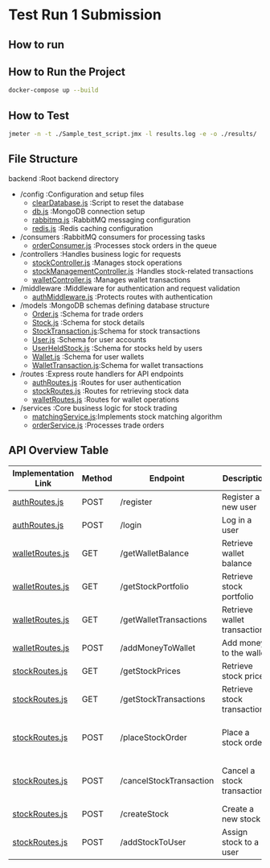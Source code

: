 # Test Run 1 Submission

## How to run

## How to Run the Project

```sh
docker-compose up --build
```

## How to Test

```sh
jmeter -n -t ./Sample_test_script.jmx -l results.log -e -o ./results/
```

## File Structure

backend :Root backend directory

- /config :Configuration and setup files
  - [clearDatabase.js](./backend/config/clearDatabase.js)      :Script to reset the database
  - [db.js](./backend/config/db.js)                            :MongoDB connection setup
  - [rabbitmq.js](./backend/config/rabbitmq.js)                :RabbitMQ messaging configuration
  - [redis.js](./backend/config/redis.js)                      :Redis caching configuration
- /consumers :RabbitMQ consumers for processing tasks
  - [orderConsumer.js](./backend/consumers/orderConsumer.js)    :Processes stock orders in the queue
- /controllers :Handles business logic for requests
  - [stockController.js](./backend/controllers/stockController.js)        :Manages stock operations
  - [stockManagementController.js](./backend/controllers/stockManagementController.js)        :Handles stock-related transactions
  - [walletController.js](./backend/controllers/walletController.js)     :Manages wallet transactions
- /middleware :Middleware for authentication and request validation
  - [authMiddleware.js](./backend/middleware/authMiddleware.js) :Protects routes with authentication
- /models :MongoDB schemas defining database structure
  - [Order.js](./backend/models/Order.js)                      :Schema for trade orders
  - [Stock.js](./backend/models/Stock.js)                      :Schema for stock details
  - [StockTransaction.js](./backend/models/StockTransaction.js):Schema for stock transactions
  - [User.js](./backend/models/User.js)                        :Schema for user accounts
  - [UserHeldStock.js](./backend/models/UserHeldStock.js)      :Schema for stocks held by users
  - [Wallet.js](./backend/models/Wallet.js)                    :Schema for user wallets
  - [WalletTransaction.js](./backend/models/WalletTransaction.js):Schema for wallet transactions
- /routes :Express route handlers for API endpoints
  - [authRoutes.js](./backend/routes/authRoutes.js)            :Routes for user authentication
  - [stockRoutes.js](./backend/routes/stockRoutes.js)          :Routes for retrieving stock data
  - [walletRoutes.js](./backend/routes/walletRoutes.js)        :Routes for wallet operations
- /services :Core business logic for stock trading
  - [matchingService.js](./backend/services/matchingService.js):Implements stock matching algorithm
  - [orderService.js](./backend/services/orderService.js)      :Processes trade orders

## API Overview Table

| Implementation Link | Method | Endpoint                  | Description                      | Team Member | Service               |
|---------------------|--------|---------------------------|----------------------------------|-------------|-----------------------|
| [authRoutes.js](backend/routes/authRoutes.js) | POST   | /register                 | Register a new user             | Tarek       | Auth Service          |
| [authRoutes.js](backend/routes/authRoutes.js) | POST   | /login                    | Log in a user                   | Ian         | Auth Service          |
| [walletRoutes.js](backend/routes/walletRoutes.js) | GET    | /getWalletBalance         | Retrieve wallet balance         | Tarek       | User Management       |
| [walletRoutes.js](backend/routes/walletRoutes.js) | GET    | /getStockPortfolio        | Retrieve stock portfolio        | Ian         | User Management       |
| [walletRoutes.js](backend/routes/walletRoutes.js) | GET    | /getWalletTransactions    | Retrieve wallet transactions    | Dani        | Transaction           |
| [walletRoutes.js](backend/routes/walletRoutes.js) | POST   | /addMoneyToWallet         | Add money to the wallet         | Tarek       | User Management       |
| [stockRoutes.js](backend/routes/stockRoutes.js) | GET    | /getStockPrices                | Retrieve stock prices           | Gabe        | Matching Engine       |
| [stockRoutes.js](backend/routes/stockRoutes.js) | GET    | /getStockTransactions     | Retrieve stock transactions     | Dani        | Transaction           |
| [stockRoutes.js](backend/routes/stockRoutes.js) | POST   | /placeStockOrder               | Place a stock order             | Lucas & Gabe | Order Service + Matching Engine |
| [stockRoutes.js](backend/routes/stockRoutes.js) | POST   | /cancelStockTransaction        | Cancel a stock transaction      | Lucas       | Order Service + Matching Engine |
| [stockRoutes.js](backend/routes/stockRoutes.js) | POST   | /createStock                   | Create a new stock              | Ian         | User Management       |
| [stockRoutes.js](backend/routes/stockRoutes.js) | POST   | /addStockToUser                | Assign stock to a user          | Ian         | User Management       |

